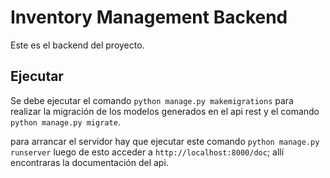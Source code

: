 # Inventory Management Backend

Este es el backend del proyecto.

## Ejecutar

Se debe ejecutar el comando `python manage.py makemigrations` para realizar la migración de los modelos generados en el api rest y el comando `python manage.py migrate`.

para arrancar el servidor hay que ejecutar este comando `python manage.py runserver` luego de esto acceder a `http://localhost:8000/doc`; allí encontraras la documentación del api.
